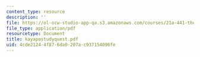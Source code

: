```yaml
---
content_type: resource
description: ''
file: https://ol-ocw-studio-app-qa.s3.amazonaws.com/courses/21a-441-the-conquest-of-america-spring-2004/4cde21244f876da0207ac937154096fe_kayapostudyquest.pdf
file_type: application/pdf
resourcetype: Document
title: kayapostudyquest.pdf
uid: 4cde2124-4f87-6da0-207a-c937154096fe
---
```

